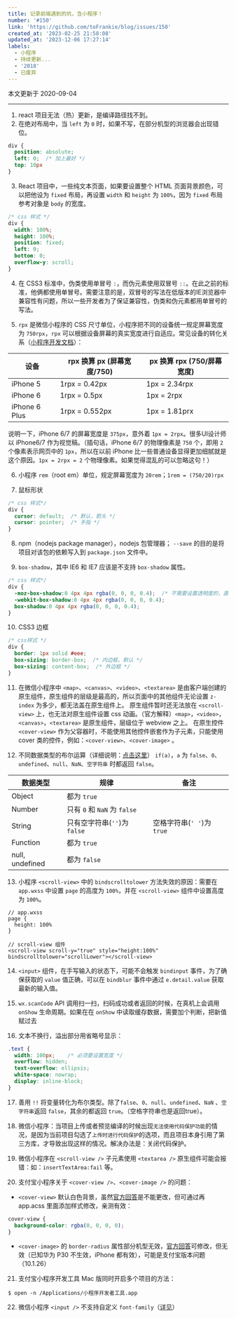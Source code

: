 ```yaml
---
title: 记录前端遇到的坑，含小程序！
number: '#150'
link: 'https://github.com/toFrankie/blog/issues/150'
created_at: '2023-02-25 21:58:08'
updated_at: '2023-12-06 17:27:14'
labels:
  - 小程序
  - 持续更新...
  - '2018'
  - 已废弃
---
```

本文更新于 2020-09-04
<hr/>

1. react 项目无法（热）更新，是编译路径找不到。
2. 在绝对布局中，当 `left` 为 `0` 时，如果不写，在部分机型的浏览器会出现错位。
```css
div {
  position: absolute;
  left: 0;  /* 加上最好 */
  top: 10px
}
```
3. React 项目中，一些纯文本页面，如果要设置整个 HTML 页面背景颜色，可以把他设为 `fixed` 布局，再设置 `width` 和 `height` 为 `100%`，因为 `fixed` 布局参考对象是 `body` 的宽度。
```css
/* css 样式 */
div {
  width: 100%;
  height: 100%;
  position: fixed;
  left: 0;
  bottom: 0;
  overflow-y: scroll;
}
```
4. 在 CSS3 标准中，伪类使用单冒号 `:`，而伪元素使用双冒号 `::`。在此之前的标准，他俩都使用单冒号。需要注意的是，双冒号的写法在低版本的IE浏览器中兼容性有问题，所以一些开发者为了保证兼容性，伪类和伪元素都用单冒号的写法。

5. `rpx` 是微信小程序的 CSS 尺寸单位，小程序把不同的设备统一规定屏幕宽度为 `750rpx`，`rpx` 可以根据设备屏幕的真实宽度进行自适应。常见设备的转化关系（[小程序开发文档](https://developers.weixin.qq.com/miniprogram/dev/framework/view/wxss.html?t=1476197492063)）：

| 设备 | rpx 换算 px (屏幕宽度/750) | px 换算 rpx (750/屏幕宽度) |
| --- | --- | --- |
| iPhone 5 | 1rpx = 0.42px | 1px = 2.34rpx |
| iPhone 6 | 1rpx = 0.5px | 1px = 2rpx |
| iPhone 6 Plus | 1rpx = 0.552px | 1px = 1.81prx |

说明一下，iPhone 6/7 的屏幕宽度是 `375px`，意外着 `1px = 2rpx`。很多UI设计师以 iPhone6/7 作为视觉稿。（插句话，iPhone 6/7 的物理像素是 `750` 个，即用 `2` 个像素表示网页中的 `1px`，所以在以前 iPhone 比一些普通设备显得更加细腻就是这个原因。`1px = 2rpx = 2` 个物理像素。如果觉得混乱的可以忽略这句！）

6. 小程序 `rem`（root em）单位，规定屏幕宽度为 `20rem`；`1rem = (750/20)rpx`

7. 鼠标形状
```css
/* css 样式*/
div {
  cursor: default;  /* 默认，箭头 */
  cursor: pointer;  /* 手指 */
}
```
8. npm（nodejs package manager），nodejs 包管理器； `--save` 的目的是将项目对该包的依赖写入到 `package.json` 文件中。

9. `box-shadow`，其中 IE6 和 IE7 应该是不支持 `box-shadow` 属性。
```css
/* css 样式*/
div {
  -moz-box-shadow:0 4px 4px rgba(0, 0, 0, 0.4);  /* 不需要设置透明度的，直接使用颜色值 */
  -webkit-box-shadow:0 4px 4px rgba(0, 0, 0, 0.4); 
  box-shadow:0 4px 4px rgba(0, 0, 0, 0.4); 
}
```

10. CSS3 边框

```css
/* css样式 */
div {
  border: 1px solid #eee;
  box-sizing: border-box;  /* 内边框，默认 */
  box-sizing: content-box;  /* 外边框 */
}
```
11. 在微信小程序中 `<map>`、`<canvas>`、`<video>`、`<textarea>` 是由客户端创建的原生组件，原生组件的层级是最高的，所以页面中的其他组件无论设置 `z-index` 为多少，都无法盖在原生组件上。 原生组件暂时还无法放在 `<scroll-view>` 上，也无法对原生组件设置 css 动画。（官方解释）`<map>`，`<video>`，`<canvas>`，`<textarea>` 是原生组件，层级位于 webview 之上。
在原生控件 `<cover-view>` 作为父容器时，不能使用其他控件嵌套作为子元素，只能使用 cover 类的控件，例如：`<cover-view>`、`<cover-image>` 。

12. 不同数据类型的布尔运算（详细说明：[点击这里](https://blog.csdn.net/mrhaoxiaojun/article/details/50946366)）
`if(a)`，`a` 为 `false`、`0`、`undefined`、`null`、`NaN`、`空字符串` 时都返回 `false`。

| 数据类型 | 规律 | 备注 |
| --- | --- | --- |
| Object | 都为 `true` |  |
| Number | 只有 `0` 和 `NaN` 为 `false` |  |
| String | 只有空字符串(`''`)为 `false` | 空格字符串(`' '`)为 `true` |
| Function | 都为 `true` |  |
| null, undefined | 都为 `false` |  |

13. 小程序 `<scroll-view>` 中的 `bindscrolltolower` 方法失效的原因：需要在 `app.wxss` 中设置 `page` 的高度为 `100%`，并在 `<scroll-view>` 组件中设置高度为 `100%`。

```
// app.wxss
page {
  height: 100%
}

// scroll-view 组件
<scroll-view scroll-y="true" style="height:100%" bindscrolltolower="scrollLower"></scroll-view>
```

14. `<input>` 组件，在手写输入的状态下，可能不会触发 `bindinput` 事件，为了确保获取的 `value` 值正确，可以在 `bindblur` 事件中通过 `e.detail.value` 获取最新的输入值。

15. `wx.scanCode` API 调用扫一扫，扫码成功或者返回的时候，在真机上会调用 `onShow` 生命周期。如果在在 `onShow` 中读取缓存数据，需要加个判断，把新值赋过去

16. 文本不换行，溢出部分用省略号显示：

```css
.text {
  width: 100px;    /* 必须要设置宽度 */
  overflow: hidden;
  text-overflow: ellipsis;
  white-space: nowrap;
  display: inline-block;
}
```

17. 善用 `!!` 将变量转化为布尔类型。除了`false`、`0`、`null`、`undefined`、`NaN` 、`空字符串`返回 `false`，其余的都返回 `true`。（空格字符串也是返回true）。

18. 微信小程序：当项目上传或者预览编译的时候出现`无法使用代码保护功能`的情况，是因为当前项目勾选了`上传时进行代码保护`的选项，而且项目本身引用了第三方库，才导致出现这样的情况。解决办法是：关闭代码保护。

19. 微信小程序在 `<scroll-view />` 子元素使用 `<textarea />` 原生组件可能会报错：如：`insertTextArea:fail` 等。

20. 支付宝小程序关于 `<cover-view />`、`<cover-image />` 的问题：
 * `<cover-view>` 默认白色背景，虽然[官方回答](https://opensupport.alipay.com/support/knowledge/46919/201602487825)是不能更改，但可通过再 app.acss 里面添加样式修改，亲测有效：
 
```css
cover-view {
  background-color: rgba(0, 0, 0, 0);
}
```
* `<cover-image>` 的 `border-radius` 属性部分机型无效，[官方回答](https://opensupport.alipay.com/support/knowledge/46919/201602487826)可修改，但无效（已知华为 P30 不生效，iPhone 都有效），可能是支付宝版本问题（10.1.26）

21. 支付宝小程序开发工具 Mac 版同时开启多个项目的方法：

```
$ open -n /Applications/小程序开发者工具.app
```

22. 微信小程序 `<input />` 不支持自定义 `font-family`（[详见](https://developers.weixin.qq.com/miniprogram/dev/component/input.html#Bug-Tip)）
